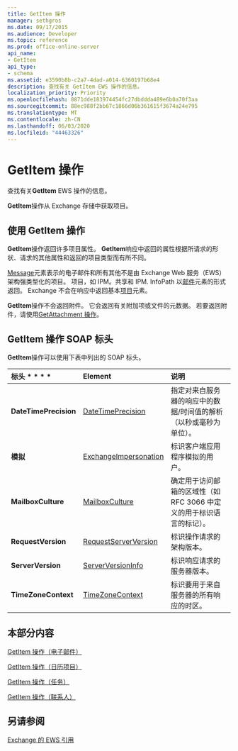 ```yaml
---
title: GetItem 操作
manager: sethgros
ms.date: 09/17/2015
ms.audience: Developer
ms.topic: reference
ms.prod: office-online-server
api_name:
- GetItem
api_type:
- schema
ms.assetid: e3590b8b-c2a7-4dad-a014-6360197b68e4
description: 查找有关 GetItem EWS 操作的信息。
localization_priority: Priority
ms.openlocfilehash: 8871dde183974454fc27dbddda489e6b0a70f3aa
ms.sourcegitcommit: 88ec988f2bb67c1866d06b361615f3674a24e795
ms.translationtype: MT
ms.contentlocale: zh-CN
ms.lasthandoff: 06/03/2020
ms.locfileid: "44463326"
---
```

# <a name="getitem-operation"></a>GetItem 操作

查找有关**GetItem** EWS 操作的信息。 
  
**GetItem**操作从 Exchange 存储中获取项目。 
  
## <a name="using-the-getitem-operation"></a>使用 GetItem 操作

**GetItem**操作返回许多项目属性。 **GetItem**响应中返回的属性根据所请求的形状、请求的其他属性和返回的项目类型而有所不同。 
  
[Message](message-ex15websvcsotherref.md)元素表示的电子邮件和所有其他不是由 Exchange Web 服务（EWS）架构强类型化的项目。 项目，如 IPM。共享和 IPM. InfoPath 以[邮件](message-ex15websvcsotherref.md)元素的形式返回。 Exchange 不会在响应中返回基本[项目](item.md)元素。 
  
**GetItem**操作不会返回附件。 它会返回有关附加项或文件的元数据。 若要返回附件，请使用[GetAttachment 操作](getattachment-operation.md)。
  
## <a name="getitem-operation-soap-headers"></a>GetItem 操作 SOAP 标头

**GetItem**操作可以使用下表中列出的 SOAP 标头。 
  
|标头 * * * *|****Element****|****说明****|
|:-----|:-----|:-----|
|**DateTimePrecision** <br/> |[DateTimePrecision](datetimeprecision.md) <br/> |指定对来自服务器的响应中的数据/时间值的解析（以秒或毫秒为单位）。  <br/> |
|**模拟** <br/> |[ExchangeImpersonation](exchangeimpersonation.md) <br/> |标识客户端应用程序模拟的用户。  <br/> |
|**MailboxCulture** <br/> |[MailboxCulture](mailboxculture.md) <br/> |确定用于访问邮箱的区域性（如 RFC 3066 中定义的用于标识语言的标记）。  <br/> |
|**RequestVersion** <br/> |[RequestServerVersion](requestserverversion.md) <br/> |标识操作请求的架构版本。  <br/> |
|**ServerVersion** <br/> |[ServerVersionInfo](serverversioninfo.md) <br/> |标识响应请求的服务器版本。  <br/> |
|**TimeZoneContext** <br/> |[TimeZoneContext](timezonecontext.md) <br/> |标识要用于来自服务器的所有响应的时区。  <br/> |
   
## <a name="in-this-section"></a>本部分内容

[GetItem 操作（电子邮件）](getitem-operation-email-message.md)
  
[GetItem 操作（日历项目）](getitem-operation-calendar-item.md)
  
[GetItem 操作（任务）](getitem-operation-task.md)
  
[GetItem 操作（联系人）](getitem-operation-contact.md)
  
## <a name="see-also"></a>另请参阅



[Exchange 的 EWS 引用](ews-reference-for-exchange.md)

